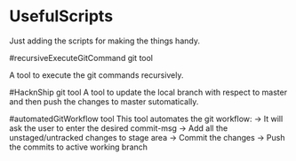 # UsefulScripts
Just adding the scripts for making the things handy.

#recursiveExecuteGitCommand git tool

A tool to execute the git commands recursively.

#HacknShip git tool
A tool to update the local branch with respect to master and then push the changes to master sutomatically.

#automatedGitWorkflow tool
This tool automates the git workflow:
-> It will ask the user to enter the desired commit-msg 
-> Add all the unstaged/untracked changes to stage area
-> Commit the changes
-> Push the commits to active working branch
